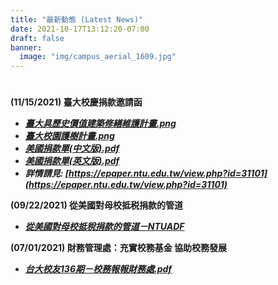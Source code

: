 ```yaml
---
title: "最新動態 (Latest News)"
date: 2021-10-17T13:12:20-07:00
draft: false
banner:
  image: "img/campus_aerial_1609.jpg"
---
```

#
**(11/15/2021) 臺大校慶捐款邀請函**
  - ***[臺大具歷史價值建築修繕維護計畫.png](https://ntuadf.org/files/三折頁新版彈簧二折(第二版)-02-01.png)***
  - ***[臺大校園護樹計畫.png](https://ntuadf.org/files/三折頁新版彈簧二折(第二版)-02-02.png)***
  - ***[美國捐款單(中文版).pdf](https://ntuadf.org/files/美國中文版捐款單.pdf)***
  - ***[美國捐款單(英文版).pdf](https://ntuadf.org/files/美國捐款單(英文版).pdf)***
  - ***詳情請見: [https://epaper.ntu.edu.tw/view.php?id=31101](https://epaper.ntu.edu.tw/view.php?id=31101)***

**(09/22/2021) 從美國對母校抵税捐款的管道**
- ***[從美國對母校抵稅捐款的管道－NTUADF](https://ntuadf.org/files/NTUADF_Donation_Reminder_2021.pdf)***

**(07/01/2021) 財務管理處：充實校務基金 協助校務發展**
- ***[台大校友136期－校務報報財務處.pdf](https://ntuadf.org/files/台大校友136期－校務報報財務處.pdf)***
